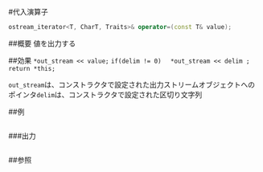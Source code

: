 #代入演算子
```cpp
ostream_iterator<T, CharT, Traits>& operator=(const T& value);
```

##概要
値を出力する


##効果
`*out_stream << value;`
`if(delim != 0)`
`  *out_stream << delim ;`
`return *this;`

`out_stream`は、コンストラクタで設定された出力ストリームオブジェクトへのポインタ`delim`は、コンストラクタで設定された区切り文字列


##例
```cpp
```

###出力
```
```

##参照
